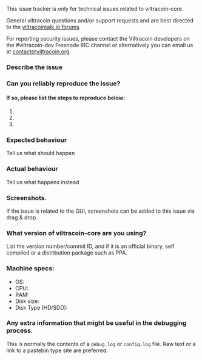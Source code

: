 <!--- Remove sections that do not apply -->

This issue tracker is only for technical issues related to viltracoin-core.

General viltracoin questions and/or support requests and are best directed to the [viltracointalk.io forums](https://viltracointalk.io/).

For reporting security issues, please contact the Viltracoin developers on the #viltracoin-dev Freenode IRC channel or alternatively you can email us at contact@viltracoin.org.

### Describe the issue

### Can you reliably reproduce the issue?
#### If so, please list the steps to reproduce below:
1.
2.
3.

### Expected behaviour
Tell us what should happen

### Actual behaviour
Tell us what happens instead

### Screenshots.
If the issue is related to the GUI, screenshots can be added to this issue via drag & drop.

### What version of viltracoin-core are you using?
List the version number/commit ID, and if it is an official binary, self compiled or a distribution package such as PPA.

### Machine specs:
- OS:
- CPU:
- RAM:
- Disk size:
- Disk Type (HD/SDD):

### Any extra information that might be useful in the debugging process.
This is normally the contents of a `debug.log` or `config.log` file. Raw text or a link to a pastebin type site are preferred.
